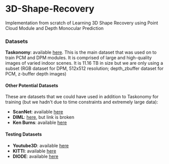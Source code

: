# 3D-Shape-Recovery
Implementation from scratch of Learning 3D Shape Recovery using Point Cloud Module and Depth Monocular Prediction

### Datasets

<b>Taskonomy</b>: available <a href="https://github.com/StanfordVL/taskonomy/tree/master/data">here</a>. This is the main dataset that was used on to train PCM and DPM modules. It is comprised of large and high-quality images of varied indoor scenes. It is 11.16 TB in size but we are only using a subset (RGB dataset for DPM, 512x512 resolution; depth_zbuffer dataset for PCM, z-buffer depth images) 

#### Other Potential Datasets

These are datasets that we could have used in addition to Taskonomy for training (but we hadn't due to time constraints and extremely large data):

<ul>
   <li> <b>ScanNet</b>: available <a href="https://github.com/ScanNet/ScanNet">here</a> </li>
  <li> <b>DIML</b>: <a href="http://diml.yonsei.ac.kr/DIML_rgbd_dataset/">here</a>, but link is broken </li>
  <li> <b>Ken Burns</b>: available <a href="https://github.com/sniklaus/3d-ken-burns">here</a> </li>
</ul>

#### Testing Datasets

<ul>
  <li> <b>Youtube3D</b>: available <a href="http://www-personal.umich.edu/~wfchen/depth-in-the-wild/">here</a> </li>
  <li> <b>KITTI</b>: available <a href="https://paperswithcode.com/dataset/kitti">here</a> </li>
  <li> <b>DIODE</b>: available <a href="https://diode-dataset.org/">here</a> </li>
</ul>
